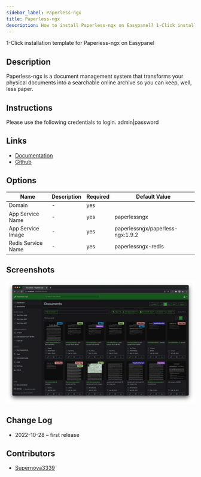 ```yaml
---
sidebar_label: Paperless-ngx
title: Paperless-ngx
description: How to install Paperless-ngx on Easypanel? 1-Click installation template for Paperless-ngx on Easypanel
---
```


<!-- generated -->

1-Click installation template for Paperless-ngx on Easypanel

## Description

Paperless-ngx is a document management system that transforms your physical documents into a searchable online archive so you can keep, well, less paper.

## Instructions

Please use the following credentials to login. admin|password

## Links

- [Documentation](https://paperless-ngx.readthedocs.io/en/latest/)
- [Github](https://github.com/paperless-ngx/paperless-ngx)

## Options

Name | Description | Required | Default Value
-|-|-|-
Domain | - | yes | 
App Service Name | - | yes | paperlessngx
App Service Image | - | yes | paperlessngx/paperless-ngx:1.9.2
Redis Service Name | - | yes | paperlessngx-redis

## Screenshots

![Paperless-ngx Screenshot](./assets/screenshot.png)

## Change Log

- 2022-10-28 – first release

## Contributors

- [Supernova3339](https://github.com/Supernova3339)
